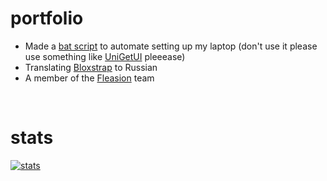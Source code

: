 

<html>
<div align="left">
    <h1>portfolio</h1>
    <ul>
        <li>Made a <a href="https://github.com/e-tcy/GXPack">bat script</a> to automate setting up my laptop (don't use it please use something like <a href="https://github.com/marticliment/UniGetUI/releases/latest">UniGetUI</a> pleeease)</li>
        <li>Translating <a href="https://github.com/pizzaboxer/bloxstrap/">Bloxstrap</a> to Russian</li>
        <li>A member of the <a href="https://github.com/fleasion/">Fleasion</a> team</li>
    </ul>
    <br>
    <h1>stats</h1>
    <a href="https://github.com/anuraghazra/github-readme-stats">
        <img src="https://github-readme-stats.vercel.app/api?username=e-tcy" alt="stats">
    </a>
</div>
</html>

